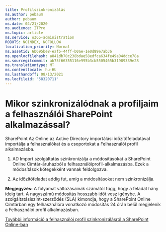 ```yaml
---
title: Profilszinkronizálás
ms.author: pebaum
author: pebaum
ms.date: 04/21/2020
ms.audience: ITPro
ms.topic: article
ms.service: o365-administration
ROBOTS: NOINDEX, NOFOLLOW
localization_priority: Normal
ms.assetid: 6b695be8-eaf5-44ff-b0ae-1e0d89e7ab36
ms.openlocfilehash: a841db70c238bdae58edfca634fe49a04ddce78a
ms.sourcegitcommit: ab75f66355116e995b3cb5505465b31989339e28
ms.translationtype: MT
ms.contentlocale: hu-HU
ms.lasthandoff: 08/13/2021
ms.locfileid: "58320711"
---
```

# <a name="when-do-my-profile-changes-sync-to-the-sharepoint-user-profile-application"></a>Mikor szinkronizálódnak a profiljaim a felhasználói SharePoint alkalmazással?

SharePoint Az Online az Active Directory importálási időzítőfeladatával importálja a felhasználókat és a csoportokat a Felhasználói profil alkalmazásba. 
  
1. AD Import szolgáltatás szinkronizálja a módosításokat a SharePoint Online Címtár-áruházból a felhasználóiprofil-alkalmazásba. Ezek a módosítások kötegekként vannak feldolgozva.
    
2. Az időzítőfeladat addig fut, amíg a módosításokat nem szinkronizálja.
    
**Megjegyzés:** A folyamat változásainak számától függ, hogy a feladat hány ideig tart. A nagyszámú módosítás hosszabb időt vesz igénybe. A szolgáltatásiszint-szerződés (SLA) kimondja, hogy a SharePoint Online Címtárban egy felhasználóra vonatkozó módosítás 24 órán belül megjelenik a Felhasználói profil alkalmazásban. 
  
[További információ a felhasználói profil szinkronizálásról a SharePoint Online-ban](https://go.microsoft.com/fwlink/?linkid=875671)
  

